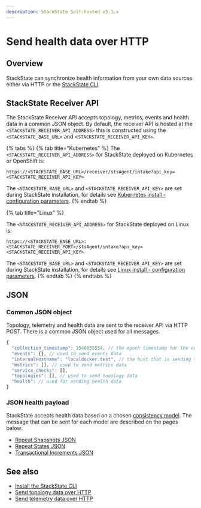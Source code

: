 ```yaml
---
description: StackState Self-hosted v5.1.x 
---
```


# Send health data over HTTP

## Overview

StackState can synchronize health information from your own data sources either via HTTP or the [StackState CLI](/setup/cli/README.md).

## StackState Receiver API

The StackState Receiver API accepts topology, metrics, events and health data in a common JSON object. By default, the receiver API is hosted at the `<STACKSTATE_RECEIVER_API_ADDRESS>` this is constructed using the `<STACKSTATE_BASE_URL>` and <`STACKSTATE_RECEIVER_API_KEY>`.

{% tabs %}
{% tab title="Kubernetes" %}
The `<STACKSTATE_RECEIVER_API_ADDRESS>` for StackState deployed on Kubernetes or OpenShift is:

```text
https://<STACKSTATE_BASE_URL>/receiver/stsAgent/intake?api_key=<STACKSTATE_RECEIVER_API_KEY>
```

The `<STACKSTATE_BASE_URL>` and `<STACKSTATE_RECEIVER_API_KEY>` are set during StackState installation, for details see [Kubernetes install - configuration parameters](/setup/install-stackstate/kubernetes_openshift/kubernetes_install.md#generate-values-yaml).
{% endtab %}

{% tab title="Linux" %}

The `<STACKSTATE_RECEIVER_API_ADDRESS>` for StackState deployed on Linux is:

```text
https://<STACKSTATE_BASE_URL>:<STACKSTATE_RECEIVER_PORT>/stsAgent/intake?api_key=<STACKSTATE_RECEIVER_API_KEY>
```

The `<STACKSTATE_BASE_URL>` and `<STACKSTATE_RECEIVER_API_KEY>` are set during StackState installation, for details see [Linux install - configuration parameters](/setup/install-stackstate/linux/install_stackstate.md#configuration-options-required-during-install).
{% endtab %}
{% endtabs %}

## JSON 

### Common JSON object

Topology, telemetry and health data are sent to the receiver API via HTTP POST. There is a common JSON object used for all messages.

```javascript
{
  "collection_timestamp": 1548855554, // the epoch timestamp for the collection
  "events": {}, // used to send events data
  "internalHostname": "localdocker.test", // the host that is sending this data
  "metrics": [], // used to send metrics data
  "service_checks": [],
  "topologies": [], // used to send topology data
  "health": // used for sending health data
}
```

### JSON health payload

StackState accepts health data based on a chosen [consistency model](/configure/health/health-synchronization.md#consistency-models). The message that can be sent for each model are described on the pages below:

* [Repeat Snapshots JSON](/configure/health/send-health-data/repeat_snapshots.md)
* [Repeat States JSON](/configure/health/send-health-data/repeat_states.md)
* [Transactional Increments JSON](/configure/health/send-health-data/transactional_increments.md)

## See also

* [Install the StackState CLI](/setup/cli)
* [Send topology data over HTTP](/configure/topology/send-topology-data.md)
* [Send telemetry data over HTTP](/configure/telemetry/send_metrics.md)

